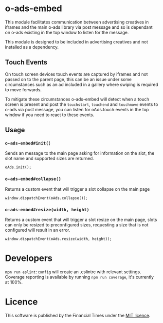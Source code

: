# o-ads-embed

This module facilitates communication between advertising creatives in iframes and the main o-ads library via post message and so is dependant on o-ads existing in the top window to listen for the message.

This module is designed to be included in advertising creatives and not installed as a dependency.

## Touch Events
On touch screen devices touch events are captured by iframes and not passed on to the parent page, this can be an issue under some circumstances such as an ad included in a gallery where swiping is required to move forwards.

To mitigate these circumstances o-ads-embed will detect when a touch screen is present and post the `touchstart`, `touchend` and `touchmove` events to o-ads via post message, you can listen for oAds.touch events in the top window if you need to react to these events.

## Usage

### `o-ads-embed#init()`
Sends an message to the main page asking for information on the slot, the slot name and supported sizes are returned.
```
oAds.init();
```

### `o-ads-embed#collapse()`
Returns a custom event that will trigger a slot collapse on the main page
```
window.dispatchEvent(oAds.collapse());
```

### `o-ads-embed#resize(width, height)`
Returns a custom event that will trigger a slot resize on the main page, slots can only be resized to preconfigured sizes, requesting a size that is not configured will result in an error.
```
window.dispatchEvent(oAds.resize(width, height));
```

# Developers
`npm run eslint:config` will create an .eslintrc with relevant settings.
Coverage reporting is available by running `npm run coverage`, it's currently at 100%.

# Licence
This software is published by the Financial Times under the [MIT licence](http://opensource.org/licenses/MIT).
